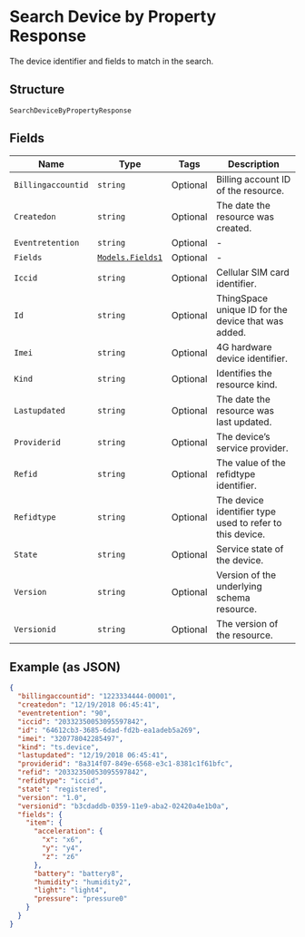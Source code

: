
# Search Device by Property Response

The device identifier and fields to match in the search.

## Structure

`SearchDeviceByPropertyResponse`

## Fields

| Name | Type | Tags | Description |
|  --- | --- | --- | --- |
| `Billingaccountid` | `string` | Optional | Billing account ID of the resource. |
| `Createdon` | `string` | Optional | The date the resource was created. |
| `Eventretention` | `string` | Optional | - |
| `Fields` | [`Models.Fields1`](../../doc/models/fields-1.md) | Optional | - |
| `Iccid` | `string` | Optional | Cellular SIM card identifier. |
| `Id` | `string` | Optional | ThingSpace unique ID for the device that was added. |
| `Imei` | `string` | Optional | 4G hardware device identifier. |
| `Kind` | `string` | Optional | Identifies the resource kind. |
| `Lastupdated` | `string` | Optional | The date the resource was last updated. |
| `Providerid` | `string` | Optional | The device’s service provider. |
| `Refid` | `string` | Optional | The value of the refidtype identifier. |
| `Refidtype` | `string` | Optional | The device identifier type used to refer to this device. |
| `State` | `string` | Optional | Service state of the device. |
| `Version` | `string` | Optional | Version of the underlying schema resource. |
| `Versionid` | `string` | Optional | The version of the resource. |

## Example (as JSON)

```json
{
  "billingaccountid": "1223334444-00001",
  "createdon": "12/19/2018 06:45:41",
  "eventretention": "90",
  "iccid": "20332350053095597842",
  "id": "64612cb3-3685-6dad-fd2b-ea1adeb5a269",
  "imei": "320778042285497",
  "kind": "ts.device",
  "lastupdated": "12/19/2018 06:45:41",
  "providerid": "8a314f07-849e-6568-e3c1-8381c1f61bfc",
  "refid": "20332350053095597842",
  "refidtype": "iccid",
  "state": "registered",
  "version": "1.0",
  "versionid": "b3cdaddb-0359-11e9-aba2-02420a4e1b0a",
  "fields": {
    "item": {
      "acceleration": {
        "x": "x6",
        "y": "y4",
        "z": "z6"
      },
      "battery": "battery8",
      "humidity": "humidity2",
      "light": "light4",
      "pressure": "pressure0"
    }
  }
}
```

